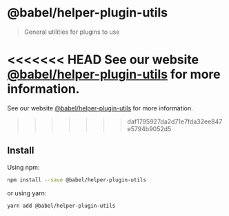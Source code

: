 # @babel/helper-plugin-utils

> General utilities for plugins to use

<<<<<<< HEAD
See our website [@babel/helper-plugin-utils](https://babeljs.io/docs/en/babel-helper-plugin-utils) for more information.
=======
See our website [@babel/helper-plugin-utils](https://babeljs.io/docs/babel-helper-plugin-utils) for more information.
>>>>>>> daf1795927da2d71e7fda32ee847e5794b9052d5

## Install

Using npm:

```sh
npm install --save @babel/helper-plugin-utils
```

or using yarn:

```sh
yarn add @babel/helper-plugin-utils
```
